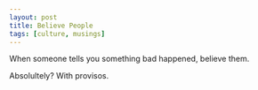 ```yaml
---
layout: post
title: Believe People
tags: [culture, musings]
---
```


When someone tells you something bad happened,
believe them.

Absolultely? With provisos.
